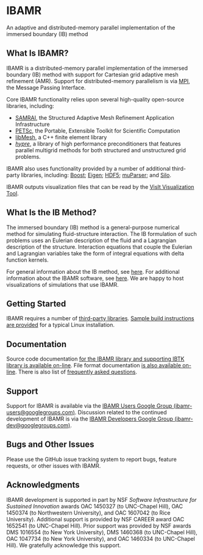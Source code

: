 IBAMR
=====

An adaptive and distributed-memory parallel implementation of the immersed boundary (IB) method

What Is IBAMR?
--------------

IBAMR is a distributed-memory parallel implementation of the immersed boundary (IB) method with support for Cartesian grid adaptive mesh refinement (AMR).  Support for distributed-memory parallelism is via [MPI](http://www.mcs.anl.gov/research/projects/mpi), the Message Passing Interface.

Core IBAMR functionality relies upon several high-quality open-source libraries, including:
 * [SAMRAI](https://computation-rnd.llnl.gov/SAMRAI), the Structured Adaptive Mesh Refinement Application Infrastructure
 * [PETSc](http://www.mcs.anl.gov/petsc), the Portable, Extensible Toolkit for Scientific Computation
 * [libMesh](http://libmesh.sourceforge.net), a C++ finite element library
 * [*hypre*](http://computation.llnl.gov/casc/linear_solvers/sls_hypre.html), a library of high performance preconditioners that features parallel multigrid methods for both structured and unstructured grid problems.

IBAMR also uses functionality provided by a number of additional third-party libraries, including: [Boost](http://www.boost.org); [Eigen](http://eigen.tuxfamily.org/index.php); [HDF5](http://www.hdfgroup.org/HDF5); [muParser](http://muparser.beltoforion.de); and [Silo](https://wci.llnl.gov/codes/silo).

IBAMR outputs visualization files that can be read by the [VisIt Visualization Tool](https://wci.llnl.gov/codes/visit).

What Is the IB Method?
----------------------

The immersed boundary (IB) method is a general-purpose numerical method for simulating fluid-structure interaction.  The IB formulation of such problems uses an Eulerian description of the fluid and a Lagrangian description of the structure.  Interaction equations that couple the Eulerian and Lagrangian variables take the form of integral equations with delta function kernels.

For general information about the IB method, see [here](http://math.nyu.edu/faculty/peskin).  For additional information about the IBAMR software, see [here](http://ibamr.github.io).  We are happy to host visualizations of simulations that use IBAMR.

Getting Started
---------------

IBAMR requires a number of [third-party libraries](../../wiki/ThirdPartyLibraries).  [Sample build instructions are provided](../../wiki/Building) for a typical Linux installation.

Documentation
-------------

Source code documentation [for the IBAMR library and supporting IBTK library is available on-line](http://ibamr.github.io/docs). File format documentation [is also available on-line](https://ibamr.github.io/IBAMR-docs/ibamr/html/class_i_b_a_m_r_1_1_i_b_standard_initializer.html#details).  There is also list of [frequently asked questions](https://ibamr.github.io/faq).

Support
-------

Support for IBAMR is available via the [IBAMR Users Google Group (ibamr-users@googlegroups.com)](http://groups.google.com/group/ibamr-users).  Discussion related to the continued development of IBAMR is via the [IBAMR Developers Google Group (ibamr-dev@googlegroups.com)](http://groups.google.com/group/ibamr-dev).

Bugs and Other Issues
---------------------

Please use the GitHub issue tracking system to report bugs, feature requests, or other issues with IBAMR.

Acknowledgments
---------------

IBAMR development is supported in part by NSF <i>Software Infrastructure for Sustained Innovation</i> awards OAC 1450327 (to UNC-Chapel Hill), OAC 1450374 (to Northwestern University), and OAC 1607042 (to Rice University).  Additional support is provided by NSF CAREER award OAC 1652541 (to UNC-Chapel Hill).  Prior support was provided by NSF awards DMS 1016554 (to New York University), DMS 1460368 (to UNC-Chapel Hill), OAC 1047734 (to New York University), and OAC 1460334 (to UNC-Chapel Hill).  We gratefully acknowledge this support.
